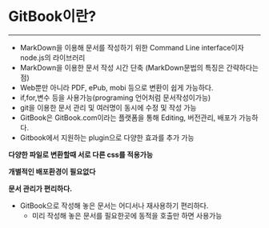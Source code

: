 #  GitBook이란?
***
* MarkDown을 이용해 문서를 작성하기 위한 Command Line interface이자 node.js의 라이브러리
* MarkDown을 이용한 문서 작성 시간 단축 (MarkDown문법의 특징은 간략하다는점)
* Web뿐만 아니라 PDF, ePub, mobi 등으로 변환이 쉽게 가능하다.
* if,for,변수 등을 사용가능(programing 언어처럼 문서작성이가능)
* git을 이용한 문서 관리 및 여러명이 동시에 수정 및 작성 가능
* GitBook은 GitBook.com이라는 플랫폼을 통해 Editing, 버전관리, 배포가 가능하다.
* Gitbook에서 지원하는 plugin으로 다양한 효과를 추가 가능

**다양한 파일로 변환할때 서로 다른 css를 적용가능**

**개별적인 배포환경이 필요없다**

**문서 관리가 편리하다.**
* GitBook으로 작성해 놓은 문서는 어디서나 재사용하기 편리하다.
    * 미리 작성해 놓은 문서를 필요한곳에 동적을 호출만 하면 사용가능